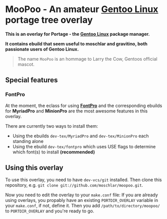 # MooPoo - An amateur [Gentoo Linux](http://gentoo.org) portage tree overlay

**This is an overlay for Portage - the [Gentoo Linux](http://gentoo.org) package manager.**

**It contains ebuild that seem useful to moschlar and gravitino, both passionate users of Gentoo Linux.**

> The name `MooPoo` is an hommage to Larry the Cow, Gentoos official mascot.

## Special features

### FontPro

At the moment, the eclass for using **[FontPro](https://github.com/sebschub/FontPro)** and
the corresponding ebuilds for **MyriadPro** and **MinionPro** are the most awesome features in this overlay.

There are currently two ways to install them:

- Using the ebuilds `dev-tex/MyriadPro` and `dev-tex/MinionPro` each standing alone
- Using the ebuild `dev-tex/fontpro` which uses USE flags to determine which font(s) to install **(recommended)**

## Using this overlay

To use this overlay, you need to have `dev-vcs/git` installed.
Then clone this repository, e.g. `git clone git://github.com/moschlar/moopoo.git`.

Now you need to edit the overlay to your `make.conf` file:
If you are already using overlays, you propably have an existing `PORTDIR_OVERLAY` variable in your `make.conf`,
if not, define it. Then you add `/path/to/directory/moopoo/` to `PORTDIR_OVERLAY` and you're ready to go.
